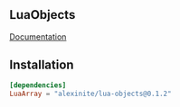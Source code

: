 #

## LuaObjects

[Documentation](https://alexinite.github.io/WallyPackages/objects/)

## Installation

```toml
[dependencies]
LuaArray = "alexinite/lua-objects@0.1.2"
